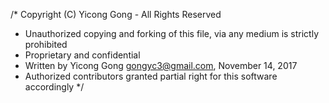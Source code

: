 /* Copyright (C) Yicong Gong - All Rights Reserved
 * Unauthorized copying and forking of this file, via any medium is strictly prohibited
 * Proprietary and confidential
 * Written by Yicong Gong <gongyc3@gmail.com>, November 14, 2017
 * Authorized contributors granted partial right for this software accordingly
 */
